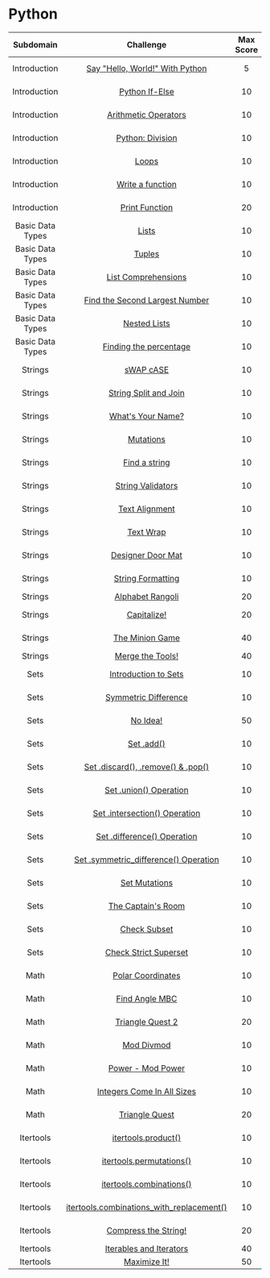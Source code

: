 # Python

|      Subdomain      |                                                           Challenge                                                          | Max Score  |  Difficulty  |                                                                           Solution                                                                          |
|:-------------------:|:----------------------------------------------------------------------------------------------------------------------------:|:----------:|:------------:|:-----------------------------------------------------------------------------------------------------------------------------------------------------------:|
|     Introduction    | [Say "Hello, World!" With Python](https://www.hackerrank.com/challenges/py-hello-world)                                      |      5     |     Easy     |[Python3 Solution](https://github.com/avtomato/HackerRank/blob/master/Python/Introduction/Say%20Hello%2C%20World!%20With%20Python.py)                       |
|     Introduction    | [Python If-Else](https://www.hackerrank.com/challenges/py-if-else)                                                           |     10     |     Easy     |[Python3 Solution](https://github.com/avtomato/HackerRank/blob/master/Python/Introduction/Python%20If-Else.py)                                              |
|     Introduction    | [Arithmetic Operators](https://www.hackerrank.com/challenges/python-arithmetic-operators)                                    |     10     |     Easy     |[Python3 Solution](https://github.com/avtomato/HackerRank/blob/master/Python/Introduction/Arithmetic%20Operators.py)                                        |
|     Introduction    | [Python: Division](https://www.hackerrank.com/challenges/python-division)                                                    |     10     |     Easy     |[Python3 Solution](https://github.com/avtomato/HackerRank/blob/master/Python/Introduction/Python%20Division.py)                                             |
|     Introduction    | [Loops](https://www.hackerrank.com/challenges/python-loops)                                                                  |     10     |     Easy     |[Python3 Solution](https://github.com/avtomato/HackerRank/blob/master/Python/Introduction/Loops.py)                                                         |
|     Introduction    | [Write a function](https://www.hackerrank.com/challenges/write-a-function)                                                   |     10     |     Easy     |[Python3 Solution](https://github.com/avtomato/HackerRank/blob/master/Python/Introduction/Write%20a%20function.py)                                          |
|     Introduction    | [Print Function](https://www.hackerrank.com/challenges/python-print)                                                         |     20     |     Easy     |[Python3 Solution](https://github.com/avtomato/HackerRank/blob/master/Python/Introduction/Print%20Function.py)                                              |
|   Basic Data Types  | [Lists](https://www.hackerrank.com/challenges/python-lists)                                                                  |     10     |     Easy     |[Python3 Solution](https://github.com/avtomato/HackerRank/blob/master/Python/Basic%20Data%20Types/Lists.py)                                                 |
|   Basic Data Types  | [Tuples](https://www.hackerrank.com/challenges/python-tuples)                                                                |     10     |     Easy     |[Python3 Solution](https://github.com/avtomato/HackerRank/blob/master/Python/Basic%20Data%20Types/Tuples.py)                                                |
|   Basic Data Types  | [List Comprehensions](https://www.hackerrank.com/challenges/list-comprehensions)                                             |     10     |     Easy     |[Python3 Solution](https://github.com/avtomato/HackerRank/blob/master/Python/Basic%20Data%20Types/List%20Comprehensions.py)                                 |
|   Basic Data Types  | [Find the Second Largest Number](https://www.hackerrank.com/challenges/find-second-maximum-number-in-a-list)                 |     10     |     Easy     |[Python3 Solution](https://github.com/avtomato/HackerRank/blob/master/Python/Basic%20Data%20Types/Find%20the%20Second%20Largest%20Number.py)                |
|   Basic Data Types  | [Nested Lists](https://www.hackerrank.com/challenges/nested-list)                                                            |     10     |     Easy     |[Python3 Solution](https://github.com/avtomato/HackerRank/blob/master/Python/Basic%20Data%20Types/Nested%20Lists.py)                                        |
|   Basic Data Types  | [Finding the percentage](https://www.hackerrank.com/challenges/finding-the-percentage)                                       |     10     |     Easy     |[Python3 Solution](https://github.com/avtomato/HackerRank/blob/master/Python/Basic%20Data%20Types/Finding%20the%20percentage.py)                            |
|       Strings       | [sWAP cASE](https://www.hackerrank.com/challenges/swap-case)                                                                 |     10     |     Easy     |[Python3 Solution](https://github.com/avtomato/HackerRank/blob/master/Python/Strings/sWAP%20cASE.py)                                                        |
|       Strings       | [String Split and Join](https://www.hackerrank.com/challenges/python-string-split-and-join)                                  |     10     |     Easy     |[Python3 Solution](https://github.com/avtomato/HackerRank/blob/master/Python/Strings/String%20Split%20and%20Join.py)                                        |
|       Strings       | [What's Your Name?](https://www.hackerrank.com/challenges/whats-your-name)                                                   |     10     |     Easy     |[Python3 Solution](https://github.com/avtomato/HackerRank/blob/master/Python/Strings/What's%20Your%20Name.py)                                               |
|       Strings       | [Mutations](https://www.hackerrank.com/challenges/python-mutations)                                                          |     10     |     Easy     |[Python3 Solution](https://github.com/avtomato/HackerRank/blob/master/Python/Strings/Mutations.py)                                                          |
|       Strings       | [Find a string](https://www.hackerrank.com/challenges/find-a-string)                                                         |     10     |     Easy     |[Python3 Solution](https://github.com/avtomato/HackerRank/blob/master/Python/Strings/Find%20a%20string.py)                                                  |
|       Strings       | [String Validators](https://www.hackerrank.com/challenges/string-validators)                                                 |     10     |     Easy     |[Python3 Solution](https://github.com/avtomato/HackerRank/blob/master/Python/Strings/String%20Validators.py)                                                |
|       Strings       | [Text Alignment](https://www.hackerrank.com/challenges/text-alignment)                                                       |     10     |     Easy     |[Python3 Solution](https://github.com/avtomato/HackerRank/blob/master/Python/Strings/Text%20Alignment.py)                                                   |
|       Strings       | [Text Wrap](https://www.hackerrank.com/challenges/text-wrap)                                                                 |     10     |     Easy     |[Python3 Solution](https://github.com/avtomato/HackerRank/blob/master/Python/Strings/Text%20Wrap.py)                                                        |
|       Strings       | [Designer Door Mat](https://www.hackerrank.com/challenges/designer-door-mat)                                                 |     10     |     Easy     |[Python3 Solution](https://github.com/avtomato/HackerRank/blob/master/Python/Strings/Designer%20Door%20Mat.py)                                              |
|       Strings       | [String Formatting](https://www.hackerrank.com/challenges/python-string-formatting)                                          |     10     |     Easy     |[Python3 Solution](https://github.com/avtomato/HackerRank/blob/master/Python/Strings/String%20Formatting.py)                                                |
|       Strings       | [Alphabet Rangoli](https://www.hackerrank.com/challenges/alphabet-rangoli)                                                   |     20     |     Easy     |[]()                                                                                                                                                        |
|       Strings       | [Capitalize!](https://www.hackerrank.com/challenges/capitalize)                                                              |     20     |     Easy     |[Python3 Solution](https://github.com/avtomato/HackerRank/blob/master/Python/Strings/Capitalize!.py)                                                        |
|       Strings       | [The Minion Game](https://www.hackerrank.com/challenges/the-minion-game)                                                     |     40     |    Medium    |[Python3 Solution](https://github.com/avtomato/HackerRank/blob/master/Python/Strings/The%20Minion%20Game.py)                                                |
|       Strings       | [Merge the Tools!](https://www.hackerrank.com/challenges/merge-the-tools)                                                    |     40     |    Medium    |[]()                                                                                                                                                        | 
|        Sets         | [Introduction to Sets](https://www.hackerrank.com/challenges/py-introduction-to-sets)                                        |     10     |     Easy     |[Python3 Solution](https://github.com/avtomato/HackerRank/blob/master/Python/Sets/Introduction%20to%20Sets.py)                                              |
|        Sets         | [Symmetric Difference](https://www.hackerrank.com/challenges/symmetric-difference)                                           |     10     |     Easy     |[Python3 Solution](https://github.com/avtomato/HackerRank/blob/master/Python/Sets/Symmetric%20Difference.py)                                                |
|        Sets         | [No Idea!](https://www.hackerrank.com/challenges/no-idea)                                                                    |     50     |    Medium    |[Python3 Solution](https://github.com/avtomato/HackerRank/blob/master/Python/Sets/No%20Idea!.py)                                                            |
|        Sets         | [Set .add()](https://www.hackerrank.com/challenges/py-set-add)                                                               |     10     |     Easy     |[Python3 Solution](https://github.com/avtomato/HackerRank/blob/master/Python/Sets/Set%20.add().py)                                                          |
|        Sets         | [Set .discard(), .remove() & .pop()](https://www.hackerrank.com/challenges/py-set-discard-remove-pop)                        |     10     |     Easy     |[Python3 Solution](https://github.com/avtomato/HackerRank/blob/master/Python/Sets/Set%20.discard()%2C%20.remove()%20%26%20.pop().py)                        |
|        Sets         | [Set .union() Operation](https://www.hackerrank.com/challenges/py-set-union)                                                 |     10     |     Easy     |[Python3 Solution](https://github.com/avtomato/HackerRank/blob/master/Python/Sets/Set%20.union()%20Operation.py)                                            |
|        Sets         | [Set .intersection() Operation](https://www.hackerrank.com/challenges/py-set-intersection-operation)                         |     10     |     Easy     |[Python3 Solution](https://github.com/avtomato/HackerRank/blob/master/Python/Sets/Set%20.intersection()%20Operation.py)                                     |
|        Sets         | [Set .difference() Operation](https://www.hackerrank.com/challenges/py-set-difference-operation)                             |     10     |     Easy     |[Python3 Solution](https://github.com/avtomato/HackerRank/blob/master/Python/Sets/Set%20.difference()%20Operation.py)                                       |
|        Sets         | [Set .symmetric_difference() Operation](https://www.hackerrank.com/challenges/py-set-symmetric-difference-operation)         |     10     |     Easy     |[Python3 Solution](https://github.com/avtomato/HackerRank/blob/master/Python/Sets/Set%20.symmetric_difference()%20Operation.py)                             |
|        Sets         | [Set Mutations](https://www.hackerrank.com/challenges/py-set-mutations)                                                      |     10     |     Easy     |[Python3 Solution](https://github.com/avtomato/HackerRank/blob/master/Python/Sets/Set%20Mutations.py)                                                       |
|        Sets         | [The Captain's Room](https://www.hackerrank.com/challenges/py-the-captains-room)                                             |     10     |     Easy     |[Python3 Solution](https://github.com/avtomato/HackerRank/blob/master/Python/Sets/The%20Captain's%20Room.py)                                                |
|        Sets         | [Check Subset](https://www.hackerrank.com/challenges/py-check-subset)                                                        |     10     |     Easy     |[Python3 Solution](https://github.com/avtomato/HackerRank/blob/master/Python/Sets/Check%20Subset.py)                                                        |
|        Sets         | [Check Strict Superset](https://www.hackerrank.com/challenges/py-check-strict-superset)                                      |     10     |     Easy     |[Python3 Solution](https://github.com/avtomato/HackerRank/blob/master/Python/Sets/Check%20Strict%20Superset.py)                                             |
|        Math         | [Polar Coordinates](https://www.hackerrank.com/challenges/polar-coordinates)                                                 |     10     |     Easy     |[Python3 Solution](https://github.com/avtomato/HackerRank/blob/master/Python/Math/Polar%20Coordinates.py)                                                   |
|        Math         | [Find Angle MBC](https://www.hackerrank.com/challenges/find-angle)                                                           |     10     |    Medium    |[Python3 Solution](https://github.com/avtomato/HackerRank/blob/master/Python/Math/Find%20Angle%20MBC.py)                                                    |
|        Math         | [Triangle Quest 2](https://www.hackerrank.com/challenges/triangle-quest-2)                                                   |     20     |    Medium    |[Python3 Solution](https://github.com/avtomato/HackerRank/blob/master/Python/Math/Triangle%20Quest%202.py)                                                  |
|        Math         | [Mod Divmod](https://www.hackerrank.com/challenges/python-mod-divmod)                                                        |     10     |     Easy     |[Python3 Solution](https://github.com/avtomato/HackerRank/blob/master/Python/Math/Mod%20Divmod.py)                                                          |
|        Math         | [Power - Mod Power](https://www.hackerrank.com/challenges/python-power-mod-power)                                            |     10     |     Easy     |[Python3 Solution](https://github.com/avtomato/HackerRank/blob/master/Python/Math/Power%20-%20Mod%20Power.py)                                               |
|        Math         | [Integers Come In All Sizes](https://www.hackerrank.com/challenges/python-integers-come-in-all-sizes)                        |     10     |     Easy     |[Python3 Solution](https://github.com/avtomato/HackerRank/blob/master/Python/Math/Integers%20Come%20In%20All%20Sizes.py)                                    |
|        Math         | [Triangle Quest](https://www.hackerrank.com/challenges/python-quest-1)                                                       |     20     |    Medium    |[Python3 Solution](https://github.com/avtomato/HackerRank/blob/master/Python/Math/Triangle%20Quest.py)                                                      |
|      Itertools      | [itertools.product()](https://www.hackerrank.com/challenges/itertools-product)                                               |     10     |     Easy     |[Python3 Solution](https://github.com/avtomato/HackerRank/blob/master/Python/Itertools/itertools.product().py)                                              |
|      Itertools      | [itertools.permutations()](https://www.hackerrank.com/challenges/itertools-permutations)                                     |     10     |     Easy     |[Python3 Solution](https://github.com/avtomato/HackerRank/blob/master/Python/Itertools/itertools.permutations().py)                                         |
|      Itertools      | [itertools.combinations()](https://www.hackerrank.com/challenges/itertools-combinations)                                     |     10     |     Easy     |[Python3 Solution](https://github.com/avtomato/HackerRank/blob/master/Python/Itertools/itertools.combinations().py)                                         |
|      Itertools      | [itertools.combinations_with_replacement()](https://www.hackerrank.com/challenges/itertools-combinations-with-replacement)   |     10     |     Easy     |[Python3 Solution](https://github.com/avtomato/HackerRank/blob/master/Python/Itertools/itertools.combinations_with_replacement().py)                        |
|      Itertools      | [Compress the String!](https://www.hackerrank.com/challenges/compress-the-string)                                            |     20     |    Medium    |[Python3 Solution](https://github.com/avtomato/HackerRank/blob/master/Python/Itertools/Compress%20the%20String!.py)                                         |
|      Itertools      | [Iterables and Iterators](https://www.hackerrank.com/challenges/iterables-and-iterators)                                     |     40     |    Medium    |[]()                                                                                                                                                        |
|      Itertools      | [Maximize It!](https://www.hackerrank.com/challenges/maximize-it)                                                            |     50     |     Hard     |[]()                                                                                                                                                        |
